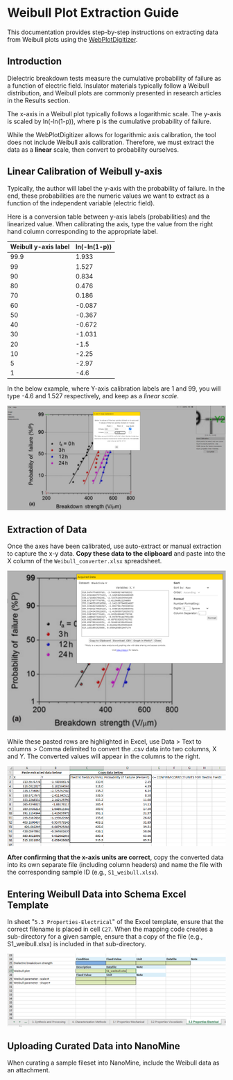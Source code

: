# Weibull Plot Extraction Guide 

This documentation provides step-by-step instructions on extracting data from Weibull plots using the [WebPlotDigitizer](https://apps.automeris.io/wpd/). 


## Introduction

Dielectric breakdown tests measure the cumulative probability of failure as a function of electric field. Insulator materials typically follow a Weibull distribution, and Weibull plots are commonly presented in research articles in the Results section.

The x-axis in a Weibull plot typically follows a logarithmic scale. The y-axis is scaled by ln(-ln(1-p)), where p is the cumulative probability of failure.

While the WebPlotDigitizer allows for logarithmic axis calibration, the tool does not include Weibull axis calibration. Therefore, we must extract the data as a **linear** scale, then convert to probability ourselves.


## Linear Calibration of Weibull y-axis

Typically, the author will label the y-axis with the probability of failure. In the end, these probabilities are the numeric values we want to extract as a function of the independent variable (electric field).

Here is a conversion table between y-axis labels (probabilities) and the linearized value. When calibrating the axis, type the value from the right hand column corresponding to the appropriate label. 

| Weibull  y-axis label | ln(-ln(1-p)) |
|-------|--------------|
| 99.9 | 1.933 |
| 99 | 1.527 |
| 90 | 0.834 |
| 80 | 0.476 |
| 70 | 0.186 |
| 60 | -0.087 |
| 50 | -0.367 |
| 40 | -0.672 |
| 30 | -1.031 |
| 20 | -1.5 |
| 10 | -2.25 |
| 5 | -2.97 |
| 1 | -4.6 |


In the below example, where Y-axis calibration labels are 1 and 99, you will type -4.6 and 1.527 respectively, and keep as a *linear scale*.

![Screenshot of Weibull axis calibration](https://github.com/mdeagen/nmcuration/blob/master/weibull/www/calibration.PNG)


## Extraction of Data

Once the axes have been calibrated, use auto-extract or manual extraction to capture the x-y data. **Copy these data to the clipboard** and paste into the X column of the `Weibull_converter.xlsx` spreadsheet.

![Screenshot of extracted data from WebPlotDigitizer](https://github.com/mdeagen/nmcuration/blob/master/weibull/www/view-data.PNG)

While these pasted rows are highlighted in Excel, use Data > Text to columns > Comma delimited to convert the .csv data into two columns, X and Y. The converted values will appear in the columns to the right.

![Screenshot of converted Weibull data](https://github.com/mdeagen/nmcuration/blob/master/weibull/www/conversion.PNG)

**After confirming that the x-axis units are correct**, copy the converted data into its own separate file (including column headers) and name the file with the corresponding sample ID (e.g., `S1_weibull.xlsx`).


## Entering Weibull Data into Schema Excel Template

In sheet "`5.3 Properties-Electrical`" of the Excel template, ensure that the correct filename is placed in cell `C27`. When the mapping code creates a sub-directory for a given sample, ensure that a copy of the file (e.g., S1_weibull.xlsx) is included in that sub-directory.

![Screenshot of filled-out Excel template](https://github.com/mdeagen/nmcuration/blob/master/weibull/www/template.PNG)


## Uploading Curated Data into NanoMine

When curating a sample fileset into NanoMine, include the Weibull data as an attachment.




